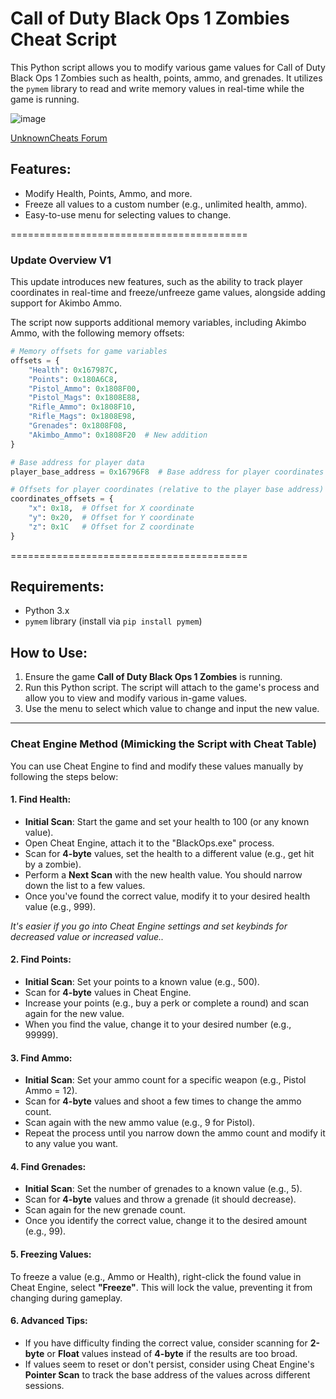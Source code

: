 # Call of Duty Black Ops 1 Zombies Cheat Script

This Python script allows you to modify various game values for Call of Duty Black Ops 1 Zombies such as health, points, ammo, and grenades. It utilizes the `pymem` library to read and write memory values in real-time while the game is running.

![image](https://github.com/user-attachments/assets/e231968a-bd89-4fe2-ac95-ba24d62b1ed1)

[UnknownCheats Forum](https://www.unknowncheats.me/forum/call-of-duty-black-ops/673921-zombies-cheat-script-python.html#post4259509)

## Features:
- Modify Health, Points, Ammo, and more.
- Freeze all values to a custom number (e.g., unlimited health, ammo).
- Easy-to-use menu for selecting values to change.

=========================================

### Update Overview V1

This update introduces new features, such as the ability to track player coordinates in real-time and freeze/unfreeze game values, alongside adding support for Akimbo Ammo.

The script now supports additional memory variables, including Akimbo Ammo, with the following memory offsets:

```python
# Memory offsets for game variables
offsets = {
    "Health": 0x167987C,
    "Points": 0x180A6C8,
    "Pistol_Ammo": 0x1808F00,
    "Pistol_Mags": 0x1808E88,
    "Rifle_Ammo": 0x1808F10,
    "Rifle_Mags": 0x1808E98,
    "Grenades": 0x1808F08,
    "Akimbo_Ammo": 0x1808F20  # New addition
}

# Base address for player data
player_base_address = 0x16796F8  # Base address for player coordinates and other properties

# Offsets for player coordinates (relative to the player base address)
coordinates_offsets = {
    "x": 0x18,  # Offset for X coordinate
    "y": 0x20,  # Offset for Y coordinate
    "z": 0x1C   # Offset for Z coordinate
}

```
=========================================


## Requirements:
- Python 3.x
- `pymem` library (install via `pip install pymem`)

## How to Use:
1. Ensure the game **Call of Duty Black Ops 1 Zombies** is running.
2. Run this Python script. The script will attach to the game's process and allow you to view and modify various in-game values.
3. Use the menu to select which value to change and input the new value.

---

### Cheat Engine Method (Mimicking the Script with Cheat Table)

You can use Cheat Engine to find and modify these values manually by following the steps below:

#### 1. **Find Health**:
   - **Initial Scan**: Start the game and set your health to 100 (or any known value).
   - Open Cheat Engine, attach it to the "BlackOps.exe" process.
   - Scan for **4-byte** values, set the health to a different value (e.g., get hit by a zombie).
   - Perform a **Next Scan** with the new health value. You should narrow down the list to a few values.
   - Once you've found the correct value, modify it to your desired health value (e.g., 999).

*It's easier if you go into Cheat Engine settings and set keybinds for decreased value or increased value..*

#### 2. **Find Points**:
   - **Initial Scan**: Set your points to a known value (e.g., 500).
   - Scan for **4-byte** values in Cheat Engine.
   - Increase your points (e.g., buy a perk or complete a round) and scan again for the new value.
   - When you find the value, change it to your desired number (e.g., 99999).

#### 3. **Find Ammo**:
   - **Initial Scan**: Set your ammo count for a specific weapon (e.g., Pistol Ammo = 12).
   - Scan for **4-byte** values and shoot a few times to change the ammo count.
   - Scan again with the new ammo value (e.g., 9 for Pistol).
   - Repeat the process until you narrow down the ammo count and modify it to any value you want.

#### 4. **Find Grenades**:
   - **Initial Scan**: Set the number of grenades to a known value (e.g., 5).
   - Scan for **4-byte** values and throw a grenade (it should decrease).
   - Scan again for the new grenade count.
   - Once you identify the correct value, change it to the desired amount (e.g., 99).

#### 5. **Freezing Values**:
   To freeze a value (e.g., Ammo or Health), right-click the found value in Cheat Engine, select **"Freeze"**. This will lock the value, preventing it from changing during gameplay.

#### 6. **Advanced Tips**:
   - If you have difficulty finding the correct value, consider scanning for **2-byte** or **Float** values instead of **4-byte** if the results are too broad.
   - If values seem to reset or don't persist, consider using Cheat Engine's **Pointer Scan** to track the base address of the values across different sessions.


